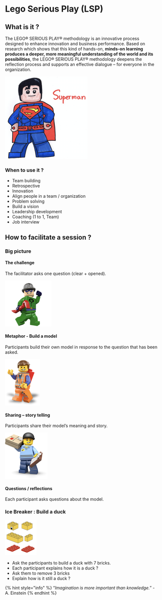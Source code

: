 # Lego Serious Play (LSP)

## What is it ?

The LEGO® SERIOUS PLAY® methodology is an innovative process designed to enhance innovation and business performance. Based on research which shows that this kind of hands-on, **minds-on learning produces a deeper, more meaningful understanding of the world and its possibilities**, the LEGO® SERIOUS PLAY® methodology deepens the reflection process and supports an effective dialogue – for everyone in the organization.

![](<../../.gitbook/assets/image (123).png>)

### When to use it ?

* Team building
* Retrospective
* Innovation
* Align people in a team / organization
* Problem solving 
* Build a vision
* Leadership development
* Coaching (1 to 1, Team)
* Job interview

## How to facilitate a session ?

### Big picture

#### The challenge

The facilitator asks one question (clear + opened).

![](<../../.gitbook/assets/image (125).png>)

#### Metaphor - Build a model

Participants build their own model in response to the question that has been asked.

![](<../../.gitbook/assets/image (126).png>)

#### Sharing – story telling

Participants share their model’s meaning and story.

![](<../../.gitbook/assets/image (127).png>)

#### Questions / reflections

Each participant asks questions about the model.

### Ice Breaker : Build a duck

![](<../../.gitbook/assets/image (128).png>)

* Ask the participants to build a duck with 7 bricks.
* Each participant explains how it is a duck ?
* Ask them to remove 3 bricks 
* Explain how is it still a duck ?

{% hint style="info" %}
“_Imagination is more important than knowledge._” - A. Einstein
{% endhint %}

